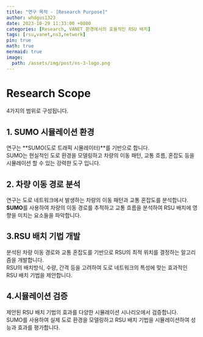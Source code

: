 ```yaml
---
title: "연구 목적 - [Research Purpose]"
author: whdgus1323
date: 2023-10-29 11:33:00 +0800
categories: [Research, VANET 환경에서의 효율적인 RSU 배치]
tags: [rsu,vanet,ns3,network]
pin: true
math: true
mermaid: true
image:
  path: /assets/img/post/ns-3-logo.png
---
```


# Research Scope
4가지의 범위로 구성됩니다.

## 1. SUMO 시뮬레이션 환경

연구는 **SUMO(도로 트래픽 시뮬레이터)**를 기반으로 합니다.\
SUMO는 현실적인 도로 환경을 모델링하고 차량의 이동 패턴, 교통 흐름, 혼잡도 등을 시뮬레이션 할 수 있는
강력한 도구 입니다.

## 2. 차량 이동 경로 분석

연구는 도로 네트워크에서 발생하는 차량의 이동 패턴과 교통 혼잡도를 분석합니다.\
**SUMO**를 사용하여 차량의 이동 경로를 추적하고 교통 흐름을 분석하여 RSU 배치에 영향을 미치는
요소들을 파악합니다.

## 3.RSU 배치 기법 개발

분석된 차량 이동 경로와 교통 혼잡도를 기반으로 RSU의 최적 위치를 결정하는 알고리즘을 개발합니다.\
RSU의 배치방식, 수량, 간격 등을 고려하여 도로 네트워크의 특성에 맞는 효과적인 RSU 배치 기법을 제안합니다.

## 4.시뮬레이션 검증

제안된 RSU 배치 기법의 효과를 다양한 시뮬레이션 시나리오에서 검증합니다.\
SUMO를 사용하여 실제 도로 환경을 모델링하고 RSU 배치 기법을 시뮬레이션하여 성능과 효과를 평가합니다.